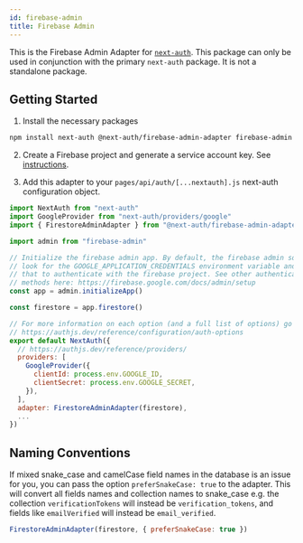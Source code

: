 ```yaml
---
id: firebase-admin
title: Firebase Admin
---
```


This is the Firebase Admin Adapter for [`next-auth`](https://authjs.dev). This package can only be used in conjunction with the primary `next-auth` package. It is not a standalone package.

## Getting Started

1. Install the necessary packages

```bash npm2yarn
npm install next-auth @next-auth/firebase-admin-adapter firebase-admin
```

2. Create a Firebase project and generate a service account key. See [instructions](https://firebase.google.com/docs/admin/setup).

3. Add this adapter to your `pages/api/auth/[...nextauth].js` next-auth configuration object.

```javascript title="pages/api/auth/[...nextauth].js"
import NextAuth from "next-auth"
import GoogleProvider from "next-auth/providers/google"
import { FirestoreAdminAdapter } from "@next-auth/firebase-admin-adapter"

import admin from "firebase-admin"

// Initialize the firebase admin app. By default, the firebase admin sdk will
// look for the GOOGLE_APPLICATION_CREDENTIALS environment variable and use
// that to authenticate with the firebase project. See other authentication
// methods here: https://firebase.google.com/docs/admin/setup
const app = admin.initializeApp()

const firestore = app.firestore()

// For more information on each option (and a full list of options) go to
// https://authjs.dev/reference/configuration/auth-options
export default NextAuth({
  // https://authjs.dev/reference/providers/
  providers: [
    GoogleProvider({
      clientId: process.env.GOOGLE_ID,
      clientSecret: process.env.GOOGLE_SECRET,
    }),
  ],
  adapter: FirestoreAdminAdapter(firestore),
  ...
})
```

## Naming Conventions

If mixed snake_case and camelCase field names in the database is an issue for you, you can pass the option `preferSnakeCase: true` to the adapter. This will convert all
fields names and collection names to snake_case e.g. the collection `verificationTokens` will instead be `verification_tokens`, and fields like `emailVerified` will instead be `email_verified`.

```javascript
FirestoreAdminAdapter(firestore, { preferSnakeCase: true })
```
